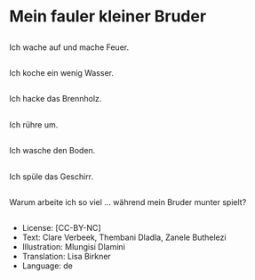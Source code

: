 # Mein fauler kleiner Bruder

##
Ich wache auf und mache Feuer.

##
Ich koche ein wenig Wasser.

##
Ich hacke das Brennholz.

##
Ich rühre um.

##
Ich wasche den Boden.

##
Ich spüle das Geschirr.

##
Warum arbeite ich so viel … während mein Bruder munter spielt?

##
* License: [CC-BY-NC]
* Text: Clare Verbeek, Thembani Dladla, Zanele Buthelezi
* Illustration: Mlungisi Dlamini
* Translation: Lisa Birkner
* Language: de
